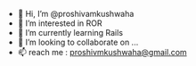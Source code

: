 - 👋 Hi, I’m @proshivamkushwaha
- 👀 I’m interested in ROR
- 🌱 I’m currently learning Rails
- 💞️ I’m looking to collaborate on ...
- 📫 reach me : proshivmkushwaha@gmail.com

<!---
proshivamkushwaha/proshivamkushwaha is a ✨ special ✨ repository because its `README.md` (this file) appears on your GitHub profile.
You can click the Preview link to take a look at your changes.
--->
